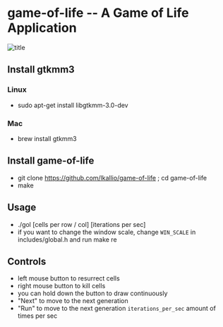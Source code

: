 # game-of-life -- A Game of Life Application

![title](https://media.giphy.com/media/87Do0SXxtPv9tofizZ/giphy.gif)

## Install gtkmm3

### Linux
- sudo apt-get install libgtkmm-3.0-dev

### Mac
- brew install gtkmm3

## Install game-of-life
- git clone https://github.com/lkallio/game-of-life ; cd game-of-life
- make

## Usage
- ./gol [cells per row / col] [iterations per sec]
- if you want to change the window scale, change `WIN_SCALE` in includes/global.h and run make re

## Controls
- left mouse button to resurrect cells
- right mouse button to kill cells
- you can hold down the button to draw continuously
- "Next" to move to the next generation
- "Run" to move to the next generation `iterations_per_sec` amount of times per sec
